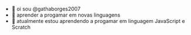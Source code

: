 - 👋 oi sou  @gathaborges2007
- 👀 aprender a progamar em novas  linguagens 
- 🌱 atualmente estou aprendendo a progamar em linguagem JavaScript  e Scratch


<!---
gathaborges2007/gathaborges2007 is a ✨ special ✨ repository because its `README.md` (this file) appears on your GitHub profile.
You can click the Preview link to take a look at your changes.
--->
